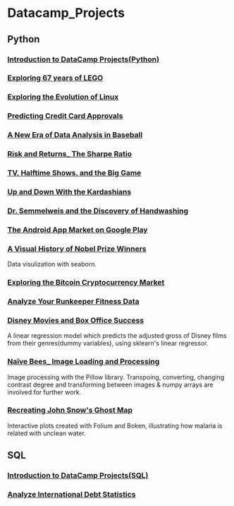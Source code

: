 # Datacamp_Projects
## Python
### [Introduction to DataCamp Projects(Python)](https://github.com/penglm3/Datacamp_Projects/tree/master/Introduction%20to%20DataCamp%20Projects(Python))
### [Exploring 67 years of LEGO](https://github.com/penglm3/Datacamp_Projects/tree/master/Exploring%2067%20years%20of%20LEGO)
### [Exploring the Evolution of Linux](https://github.com/penglm3/Datacamp_Projects/tree/master/Exploring%20the%20Evolution%20of%20Linux) 
### [Predicting Credit Card Approvals](https://github.com/penglm3/Datacamp_Projects/tree/master/Predicting%20Credit%20Card%20Approvals)
### [A New Era of Data Analysis in Baseball](https://github.com/penglm3/Datacamp_Projects/tree/master/A%20New%20Era%20of%20Data%20Analysis%20in%20Baseball)
### [Risk and Returns_ The Sharpe Ratio](https://github.com/penglm3/Datacamp_Projects/tree/master/Risk%20and%20Returns_%20The%20Sharpe%20Ratio)
### [TV, Halftime Shows, and the Big Game](https://github.com/penglm3/Datacamp_Projects/tree/master/TV%2C%20Halftime%20Shows%2C%20and%20the%20Big%20Game)
### [Up and Down With the Kardashians](https://github.com/penglm3/Datacamp_Projects/tree/master/Up%20and%20Down%20With%20the%20Kardashians)
### [Dr. Semmelweis and the Discovery of Handwashing](https://github.com/penglm3/Datacamp_Projects/tree/master/Dr.%20Semmelweis%20and%20the%20Discovery%20of%20Handwashing)
### [The Android App Market on Google Play](https://github.com/penglm3/Datacamp_Projects/tree/master/The%20Android%20App%20Market%20on%20Google%20Play)
### [A Visual History of Nobel Prize Winners](https://github.com/penglm3/Datacamp_Projects/tree/master/A%20Visual%20History%20of%20Nobel%20Prize%20Winners)
Data visulization with seaborn.
### [Exploring the Bitcoin Cryptocurrency Market](https://github.com/penglm3/Datacamp_Projects/tree/master/Exploring%20the%20Bitcoin%20Cryptocurrency%20Market)
### [Analyze Your Runkeeper Fitness Data](https://github.com/penglm3/Datacamp_Projects/tree/master/Analyze%20Your%20Runkeeper%20Fitness%20Data)
### [Disney Movies and Box Office Success](https://github.com/penglm3/Datacamp_Projects/tree/master/Disney%20Movies%20and%20Box%20Office%20Success)
A linear regression model which predicts the adjusted gross of Disney films from their genres(dummy variables), using sklearn's linear regressor. 
### [Naïve Bees_ Image Loading and Processing](https://github.com/penglm3/Datacamp_Projects/tree/master/Na%C3%AFve%20Bees_%20Image%20Loading%20and%20Processing)
Image processing with the Pillow library. Transpoing, converting, changing contrast degree and transforming between images & numpy arrays are involved for further work.
### [Recreating John Snow's Ghost Map](https://github.com/penglm3/Datacamp_Projects/tree/master/Recreating%20John%20Snow's%20Ghost%20Map)
Interactive plots created with Folium and Boken, illustrating how malaria is related with unclean water.
## SQL
### [Introduction to DataCamp Projects(SQL)](https://github.com/penglm3/Datacamp_Projects/tree/master/Introduction%20to%20DataCamp%20Projects(SQL))
### [Analyze International Debt Statistics](https://github.com/penglm3/Datacamp_Projects/tree/master/Analyze%20International%20Debt%20Statistics)
